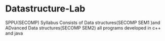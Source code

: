 #  Datastructure-Lab
SPPU(SECOMP) Syllabus
Consists of Data structures(SECOMP SEM1 )and  ADvanced Data structures(SECOMP SEM2) all programs developed in c++ and java
